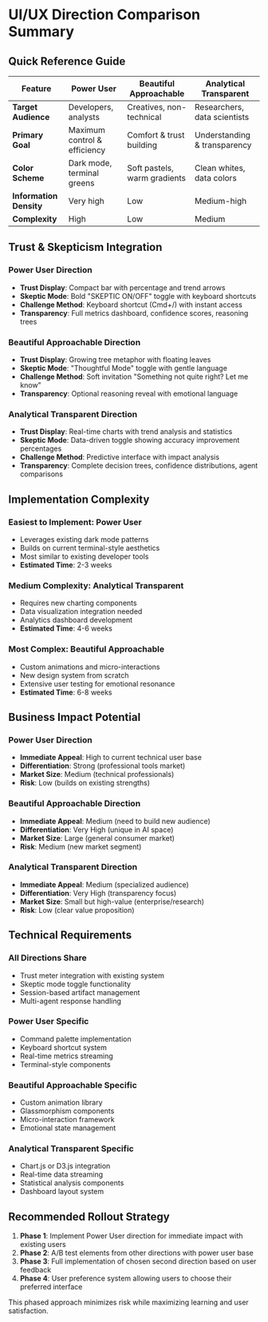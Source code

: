 # UI/UX Direction Comparison Summary

## Quick Reference Guide

| Feature | Power User | Beautiful Approachable | Analytical Transparent |
|---------|------------|------------------------|------------------------|
| **Target Audience** | Developers, analysts | Creatives, non-technical | Researchers, data scientists |
| **Primary Goal** | Maximum control & efficiency | Comfort & trust building | Understanding & transparency |
| **Color Scheme** | Dark mode, terminal greens | Soft pastels, warm gradients | Clean whites, data colors |
| **Information Density** | Very high | Low | Medium-high |
| **Complexity** | High | Low | Medium |

## Trust & Skepticism Integration

### Power User Direction
- **Trust Display**: Compact bar with percentage and trend arrows
- **Skeptic Mode**: Bold "SKEPTIC ON/OFF" toggle with keyboard shortcuts
- **Challenge Method**: Keyboard shortcut (Cmd+/) with instant access
- **Transparency**: Full metrics dashboard, confidence scores, reasoning trees

### Beautiful Approachable Direction  
- **Trust Display**: Growing tree metaphor with floating leaves
- **Skeptic Mode**: "Thoughtful Mode" toggle with gentle language
- **Challenge Method**: Soft invitation "Something not quite right? Let me know"
- **Transparency**: Optional reasoning reveal with emotional language

### Analytical Transparent Direction
- **Trust Display**: Real-time charts with trend analysis and statistics
- **Skeptic Mode**: Data-driven toggle showing accuracy improvement percentages
- **Challenge Method**: Predictive interface with impact analysis
- **Transparency**: Complete decision trees, confidence distributions, agent comparisons

## Implementation Complexity

### Easiest to Implement: Power User
- Leverages existing dark mode patterns
- Builds on current terminal-style aesthetics
- Most similar to existing developer tools
- **Estimated Time**: 2-3 weeks

### Medium Complexity: Analytical Transparent
- Requires new charting components
- Data visualization integration needed
- Analytics dashboard development
- **Estimated Time**: 4-6 weeks

### Most Complex: Beautiful Approachable
- Custom animations and micro-interactions
- New design system from scratch
- Extensive user testing for emotional resonance
- **Estimated Time**: 6-8 weeks

## Business Impact Potential

### Power User Direction
- **Immediate Appeal**: High to current technical user base
- **Differentiation**: Strong (professional tools market)
- **Market Size**: Medium (technical professionals)
- **Risk**: Low (builds on existing strengths)

### Beautiful Approachable Direction
- **Immediate Appeal**: Medium (need to build new audience)
- **Differentiation**: Very High (unique in AI space)
- **Market Size**: Large (general consumer market)
- **Risk**: Medium (new market segment)

### Analytical Transparent Direction
- **Immediate Appeal**: Medium (specialized audience)
- **Differentiation**: Very High (transparency focus)
- **Market Size**: Small but high-value (enterprise/research)
- **Risk**: Low (clear value proposition)

## Technical Requirements

### All Directions Share
- Trust meter integration with existing system
- Skeptic mode toggle functionality
- Session-based artifact management
- Multi-agent response handling

### Power User Specific
- Command palette implementation
- Keyboard shortcut system
- Real-time metrics streaming
- Terminal-style components

### Beautiful Approachable Specific
- Custom animation library
- Glassmorphism components
- Micro-interaction framework
- Emotional state management

### Analytical Transparent Specific
- Chart.js or D3.js integration
- Real-time data streaming
- Statistical analysis components
- Dashboard layout system

## Recommended Rollout Strategy

1. **Phase 1**: Implement Power User direction for immediate impact with existing users
2. **Phase 2**: A/B test elements from other directions with power user base
3. **Phase 3**: Full implementation of chosen second direction based on user feedback
4. **Phase 4**: User preference system allowing users to choose their preferred interface

This phased approach minimizes risk while maximizing learning and user satisfaction.
